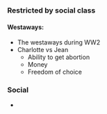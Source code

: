 ### Restricted by social class
#### Westaways:
- The westaways during WW2 
- Charlotte vs Jean
	- Ability to get abortion
	- Money
	- Freedom of choice

### Social
- 